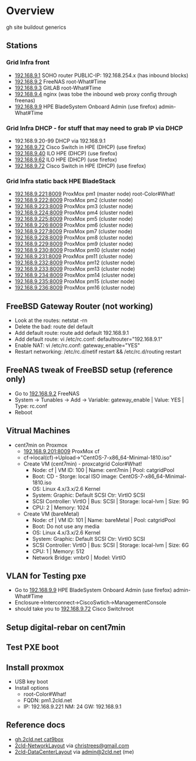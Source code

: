 # Overview

gh site buildout generics

## Stations

### Grid Infra front
- [192.168.9.1](http://192.168.9.1) SOHO router PUBLIC-IP: 192.168.254.x (has inbound blocks)
- [192.168.9.2](http://192.168.9.2) FreeNAS root-What#Time
- [192.168.9.3](http://192.168.9.3) GitLAB root-What#Time
- [192.168.9.4](http://192.168.9.4) nginx (was tobe the inbound web proxy config through freenas)
- [192.168.9.9](http://192.168.9.9) HPE BladeSystem Onboard Admin (use firefox) admin-What#Time

### Grid Infra DHCP - for stuff that may need to grab IP via DHCP
- 192.168.9.20-99 DHCP via 192.168.9.1 
- [192.168.9.72](http://192.168.9.72) Cisco Switch in HPE (DHCP) (use firefox)
- [192.168.9.40](http://192.168.9.40) ILO HPE (DHCP) (use firefox)
- [192.168.9.62](http://192.168.9.62) ILO HPE (DHCP) (use firefox)
- [192.168.9.72](http://192.168.9.72) Cisco Switch in HPE (DHCP) (use firefox)

### Grid Infra static back HPE BladeStack
- [192.168.9.221:8009](https://192.168.9.221:8009) ProxMox pm1  (master node) root-Color#What!
- [192.168.9.222:8009](https://192.168.9.222:8009) ProxMox pm2 (cluster node)
- [192.168.9.223:8009](https://192.168.9.223:8009) ProxMox pm3 (cluster node)
- [192.168.9.224:8009](https://192.168.9.224:8009) ProxMox pm4 (cluster node)
- [192.168.9.225:8009](https://192.168.9.225:8009) ProxMox pm5 (cluster node)
- [192.168.9.226:8009](https://192.168.9.226:8009) ProxMox pm6 (cluster node)
- [192.168.9.227:8009](https://192.168.9.227:8009) ProxMox pm7 (cluster node)
- [192.168.9.228:8009](https://192.168.9.228:8009) ProxMox pm8 (cluster node)
- [192.168.9.229:8009](https://192.168.9.229:8009) ProxMox pm9 (cluster node)
- [192.168.9.230:8009](https://192.168.9.230:8009) ProxMox pm10 (cluster node)
- [192.168.9.231:8009](https://192.168.9.231:8009) ProxMox pm11 (cluster node)
- [192.168.9.232:8009](https://192.168.9.232:8009) ProxMox pm12 (cluster node)
- [192.168.9.233:8009](https://192.168.9.233:8009) ProxMox pm13 (cluster node)
- [192.168.9.234:8009](https://192.168.9.234:8009) ProxMox pm14 (cluster node)
- [192.168.9.235:8009](https://192.168.9.235:8009) ProxMox pm15 (cluster node)
- [192.168.9.236:8009](https://192.168.9.236:8009) ProxMox pm16 (cluster node)

## FreeBSD Gateway Router (not working)
- Look at the routes: netstat -rn
- Delete the bad: route del default
- Add default route: route add default 192.168.9.1
- Add default route: vi /etc/rc.conf: defaultrouter="192.168.9.1"
- Enable NAT: vi /etc/rc.conf: gateway_enable="YES"
- Restart networking: /etc/rc.d/netif restart && /etc/rc.d/routing restart

## FreeNAS tweak of FreeBSD setup (reference only)
- Go to [192.168.9.2](http://192.168.9.2) FreeNAS
- System -> Tunables -> Add -> Variable: gateway_enable | Value: YES | Type: rc.conf
- Reboot

## Vitrual Machines
- cent7min on Proxmox
  - [192.168.9.201:8009](http://192.168.9.201:8009) ProxMox cf
  - cf->local(cf)->Upload->"CentOS-7-x86_64-Minimal-1810.iso"
  - Create VM (cent7min) - proxcatgrid Color#What!
    - Node: cf | VM ID: 100 | Name: cent7min | Pool: catgridPool
    - Boot: CD - Storge: local ISO image: CentOS-7-x86_64-Minimal-1810.iso
    - OS: Linux 4.x/3.x/2.6 Kernel
    - System: Graphic: Default SCSI Ctr: VirtIO SCSI
    - SCSI Controller: VirtIO | Bus: SCSI | Storage: local-lvm | Size: 9G
    - CPU: 2 | Memory: 1024
  - Create VM (bareMetal)
    - Node: cf | VM ID: 101 | Name: bareMetal | Pool: catgridPool
    - Boot: Do not use any media
    - OS: Linux 4.x/3.x/2.6 Kernel  
    - System: Graphic: Default SCSI Ctr: VirtIO SCSI
    - SCSI Controller: VirtIO | Bus: SCSI | Storage: local-lvm | Size: 6G
    - CPU: 1 | Memory: 512
    - Network Bridge: vmbr0 | Model: VirtIO
    
## VLAN for Testing pxe

- Go to [192.168.9.9](http://192.168.9.9) HPE BladeSystem Onboard Admin (use firefox) admin-What#Time
- Enclosure->Interconnect->CiscoSwtich->ManagementConsole
- should take you to [192.168.9.72](http://192.168.9.72) Cisco Switchroot

## Setup digital-rebar on cent7min

## Test PXE boot

## Install proxmox

- USB key boot
- Install options
  - root-Color#What!
  - FQDN: pm1.2cld.net
  - IP: 192.168.9.221 NM: 24 GW: 192.168.9.1
 
## Reference docs

- [gh.2cld.net cat9box](https://docs.google.com/spreadsheets/d/1cPcjizKYg8XDHQctY8t1wBhW3g6rClCJ6O_DGaXIscI/edit#gid=1544884858)
- [2cld-NetworkLayout](https://docs.google.com/spreadsheets/d/1fIs0hXZehy1KZmvjHQ6srktOA0otWPfx2Bo0VUg2oa4/edit?ts=5cd30e41#gid=0) via christrees@gmail.com
- [2cld-DataCenterLayout](https://docs.google.com/spreadsheets/d/1QBA9OzsOhxs5W3kwlhxLZCmulFgd5uHMqu2qgrbMdxE/edit#gid=0) via admin@2cld.net (me)
